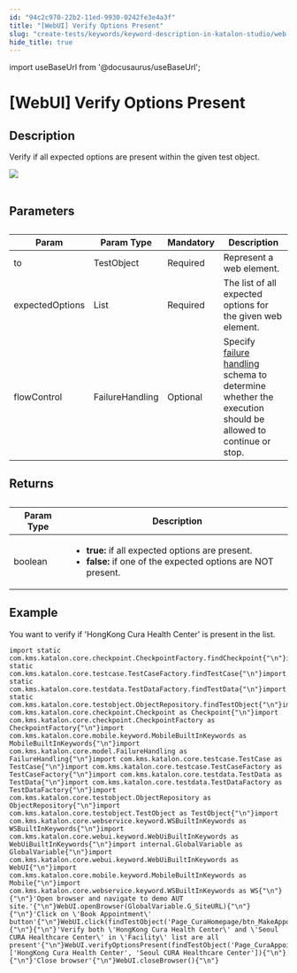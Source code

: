 ```yaml
---
id: "94c2c970-22b2-11ed-9930-0242fe3e4a3f"
title: "[WebUI] Verify Options Present"
slug: "create-tests/keywords/keyword-description-in-katalon-studio/web-ui-keywords/webui-verify-options-present"
hide_title: true
---
```

import useBaseUrl from '@docusaurus/useBaseUrl';


# <a id="id_0" class="anchor_top_offset"/><a id="ariaid-title1" class="anchor_top_offset"/>[WebUI] Verify Options Present


## <a id="id_0__id_1" class="anchor_top_offset"/>Description

              
<p xmlns="http://www.w3.org/1999/xhtml" className="p">Verify if all expected options are present within the given test   object.</p> 
      
<p xmlns="http://www.w3.org/1999/xhtml" className="p">   <img className="image" src={useBaseUrl("https://github.com/katalon-studio/docs-images/raw/master/katalon-studio/docs/webui-verify-options-present/label.jpg")} /><br /><br /> </p> 
      

## <a id="id_0__id_2" class="anchor_top_offset"/>Parameters

              
<table xmlns="http://www.w3.org/1999/xhtml" className="table anchor_top_offset" id="id_0__bda2bebb-8593-4f44-a8f7-2efd8cfcb7c8"><caption /><thead className="thead"><tr className><th className="entry anchor_top_offset" id="id_0__bda2bebb-8593-4f44-a8f7-2efd8cfcb7c8__entry__1">Param</th><th className="entry anchor_top_offset" id="id_0__bda2bebb-8593-4f44-a8f7-2efd8cfcb7c8__entry__2">Param Type</th><th className="entry anchor_top_offset" id="id_0__bda2bebb-8593-4f44-a8f7-2efd8cfcb7c8__entry__3">Mandatory</th><th className="entry anchor_top_offset" id="id_0__bda2bebb-8593-4f44-a8f7-2efd8cfcb7c8__entry__4">Description</th></tr></thead><tbody className="tbody"><tr className><td className="entry" headers="id_0__bda2bebb-8593-4f44-a8f7-2efd8cfcb7c8__entry__1 id_0__bda2bebb-8593-4f44-a8f7-2efd8cfcb7c8__entry__2 id_0__bda2bebb-8593-4f44-a8f7-2efd8cfcb7c8__entry__3 id_0__bda2bebb-8593-4f44-a8f7-2efd8cfcb7c8__entry__4 ">to</td><td className="entry" headers="id_0__bda2bebb-8593-4f44-a8f7-2efd8cfcb7c8__entry__1 id_0__bda2bebb-8593-4f44-a8f7-2efd8cfcb7c8__entry__2 id_0__bda2bebb-8593-4f44-a8f7-2efd8cfcb7c8__entry__3 id_0__bda2bebb-8593-4f44-a8f7-2efd8cfcb7c8__entry__4 ">TestObject</td><td className="entry" headers="id_0__bda2bebb-8593-4f44-a8f7-2efd8cfcb7c8__entry__1 id_0__bda2bebb-8593-4f44-a8f7-2efd8cfcb7c8__entry__2 id_0__bda2bebb-8593-4f44-a8f7-2efd8cfcb7c8__entry__3 id_0__bda2bebb-8593-4f44-a8f7-2efd8cfcb7c8__entry__4 ">Required</td><td className="entry" headers="id_0__bda2bebb-8593-4f44-a8f7-2efd8cfcb7c8__entry__1 id_0__bda2bebb-8593-4f44-a8f7-2efd8cfcb7c8__entry__2 id_0__bda2bebb-8593-4f44-a8f7-2efd8cfcb7c8__entry__3 id_0__bda2bebb-8593-4f44-a8f7-2efd8cfcb7c8__entry__4 ">Represent a web element.</td></tr><tr className><td className="entry" headers="id_0__bda2bebb-8593-4f44-a8f7-2efd8cfcb7c8__entry__1 id_0__bda2bebb-8593-4f44-a8f7-2efd8cfcb7c8__entry__2 id_0__bda2bebb-8593-4f44-a8f7-2efd8cfcb7c8__entry__3 id_0__bda2bebb-8593-4f44-a8f7-2efd8cfcb7c8__entry__4 ">expectedOptions</td><td className="entry" headers="id_0__bda2bebb-8593-4f44-a8f7-2efd8cfcb7c8__entry__1 id_0__bda2bebb-8593-4f44-a8f7-2efd8cfcb7c8__entry__2 id_0__bda2bebb-8593-4f44-a8f7-2efd8cfcb7c8__entry__3 id_0__bda2bebb-8593-4f44-a8f7-2efd8cfcb7c8__entry__4 ">List</td><td className="entry" headers="id_0__bda2bebb-8593-4f44-a8f7-2efd8cfcb7c8__entry__1 id_0__bda2bebb-8593-4f44-a8f7-2efd8cfcb7c8__entry__2 id_0__bda2bebb-8593-4f44-a8f7-2efd8cfcb7c8__entry__3 id_0__bda2bebb-8593-4f44-a8f7-2efd8cfcb7c8__entry__4 ">Required</td><td className="entry" headers="id_0__bda2bebb-8593-4f44-a8f7-2efd8cfcb7c8__entry__1 id_0__bda2bebb-8593-4f44-a8f7-2efd8cfcb7c8__entry__2 id_0__bda2bebb-8593-4f44-a8f7-2efd8cfcb7c8__entry__3 id_0__bda2bebb-8593-4f44-a8f7-2efd8cfcb7c8__entry__4 ">The list of all expected options for the given web         element.</td></tr><tr className><td className="entry" headers="id_0__bda2bebb-8593-4f44-a8f7-2efd8cfcb7c8__entry__1 id_0__bda2bebb-8593-4f44-a8f7-2efd8cfcb7c8__entry__2 id_0__bda2bebb-8593-4f44-a8f7-2efd8cfcb7c8__entry__3 id_0__bda2bebb-8593-4f44-a8f7-2efd8cfcb7c8__entry__4 ">flowControl</td><td className="entry" headers="id_0__bda2bebb-8593-4f44-a8f7-2efd8cfcb7c8__entry__1 id_0__bda2bebb-8593-4f44-a8f7-2efd8cfcb7c8__entry__2 id_0__bda2bebb-8593-4f44-a8f7-2efd8cfcb7c8__entry__3 id_0__bda2bebb-8593-4f44-a8f7-2efd8cfcb7c8__entry__4 ">FailureHandling</td><td className="entry" headers="id_0__bda2bebb-8593-4f44-a8f7-2efd8cfcb7c8__entry__1 id_0__bda2bebb-8593-4f44-a8f7-2efd8cfcb7c8__entry__2 id_0__bda2bebb-8593-4f44-a8f7-2efd8cfcb7c8__entry__3 id_0__bda2bebb-8593-4f44-a8f7-2efd8cfcb7c8__entry__4 ">Optional</td><td className="entry" headers="id_0__bda2bebb-8593-4f44-a8f7-2efd8cfcb7c8__entry__1 id_0__bda2bebb-8593-4f44-a8f7-2efd8cfcb7c8__entry__2 id_0__bda2bebb-8593-4f44-a8f7-2efd8cfcb7c8__entry__3 id_0__bda2bebb-8593-4f44-a8f7-2efd8cfcb7c8__entry__4 ">Specify <a className="xref" href="/docs/maintain/configure-failure-handling-settings-in-katalon-studio">failure handling</a> schema to         determine whether the execution should be allowed to continue or         stop.</td></tr></tbody></table> 
      

## <a id="id_0__id_3" class="anchor_top_offset"/>Returns

              
<table xmlns="http://www.w3.org/1999/xhtml" className="table anchor_top_offset" id="id_0__9621b111-7ee9-4249-a40f-24a7215e3dc8"><caption /><thead className="thead"><tr className><th className="entry anchor_top_offset" id="id_0__9621b111-7ee9-4249-a40f-24a7215e3dc8__entry__1">Param Type</th><th className="entry anchor_top_offset" id="id_0__9621b111-7ee9-4249-a40f-24a7215e3dc8__entry__2">Description</th></tr></thead><tbody className="tbody"><tr className><td className="entry" headers="id_0__9621b111-7ee9-4249-a40f-24a7215e3dc8__entry__1 id_0__9621b111-7ee9-4249-a40f-24a7215e3dc8__entry__2 ">boolean</td><td className="entry" headers="id_0__9621b111-7ee9-4249-a40f-24a7215e3dc8__entry__1 id_0__9621b111-7ee9-4249-a40f-24a7215e3dc8__entry__2 ">         <ul className="ul"><li className="li">             <strong className="ph b">true:</strong> if all expected options are             present.</li><li className="li">             <strong className="ph b">false:</strong> if one of the expected options are             NOT present.</li></ul>       </td></tr></tbody></table> 
      

## <a id="id_0__id_4" class="anchor_top_offset"/>Example

              
<p xmlns="http://www.w3.org/1999/xhtml" className="p">You want to verify if 'HongKong Cura Health Center' is present   in the list.</p> 
              
<pre xmlns="http://www.w3.org/1999/xhtml" className="pre codeblock"><code>import static com.kms.katalon.core.checkpoint.CheckpointFactory.findCheckpoint{"\n"}import static com.kms.katalon.core.testcase.TestCaseFactory.findTestCase{"\n"}import static com.kms.katalon.core.testdata.TestDataFactory.findTestData{"\n"}import static com.kms.katalon.core.testobject.ObjectRepository.findTestObject{"\n"}import com.kms.katalon.core.checkpoint.Checkpoint as Checkpoint{"\n"}import com.kms.katalon.core.checkpoint.CheckpointFactory as CheckpointFactory{"\n"}import com.kms.katalon.core.mobile.keyword.MobileBuiltInKeywords as MobileBuiltInKeywords{"\n"}import com.kms.katalon.core.model.FailureHandling as FailureHandling{"\n"}import com.kms.katalon.core.testcase.TestCase as TestCase{"\n"}import com.kms.katalon.core.testcase.TestCaseFactory as TestCaseFactory{"\n"}import com.kms.katalon.core.testdata.TestData as TestData{"\n"}import com.kms.katalon.core.testdata.TestDataFactory as TestDataFactory{"\n"}import com.kms.katalon.core.testobject.ObjectRepository as ObjectRepository{"\n"}import com.kms.katalon.core.testobject.TestObject as TestObject{"\n"}import com.kms.katalon.core.webservice.keyword.WSBuiltInKeywords as WSBuiltInKeywords{"\n"}import com.kms.katalon.core.webui.keyword.WebUiBuiltInKeywords as WebUiBuiltInKeywords{"\n"}import internal.GlobalVariable as GlobalVariable{"\n"}import com.kms.katalon.core.webui.keyword.WebUiBuiltInKeywords as WebUI{"\n"}import com.kms.katalon.core.mobile.keyword.MobileBuiltInKeywords as Mobile{"\n"}import com.kms.katalon.core.webservice.keyword.WSBuiltInKeywords as WS{"\n"}{"\n"}'Open browser and navigate to demo AUT site.'{"\n"}WebUI.openBrowser(GlobalVariable.G_SiteURL){"\n"}{"\n"}'Click on \'Book Appointment\' button'{"\n"}WebUI.click(findTestObject('Page_CuraHomepage/btn_MakeAppointment')){"\n"}{"\n"}'Verify both \'HongKong Cura Health Center\' and \'Seoul CURA Healthcare Center\' in \'Facility\' list are all present'{"\n"}WebUI.verifyOptionsPresent(findTestObject('Page_CuraAppointment/lst_Facility'), ['HongKong Cura Health Center', 'Seoul CURA Healthcare Center']){"\n"}{"\n"}'Close browser'{"\n"}WebUI.closeBrowser(){"\n"}</code></pre> 
            

